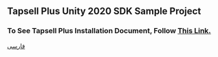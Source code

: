 ## <div dir="ltr">Tapsell Plus Unity 2020 SDK Sample Project</div>

### <div dir="ltr">To See Tapsell Plus Installation Document, Follow <a href="https://docs.tapsell.ir/plus-sdk/unity/main/">This Link.</a></div>

<div dir="ltr"><a href="https://github.com/tapsellorg/TapsellPlusSDK-UnitySample2020/blob/master/README.md">فارسی</a></div>